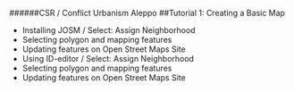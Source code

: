 ######CSR / Conflict Urbanism Aleppo 
##Tutorial 1: Creating a Basic Map

* Installing JOSM / Select: Assign Neighborhood
* Selecting polygon and mapping features
* Updating features on Open Street Maps Site
* Using ID-editor / Select: Assign Neighborhood
* Selecting polygon and mapping features
* Updating features on Open Street Maps Site



